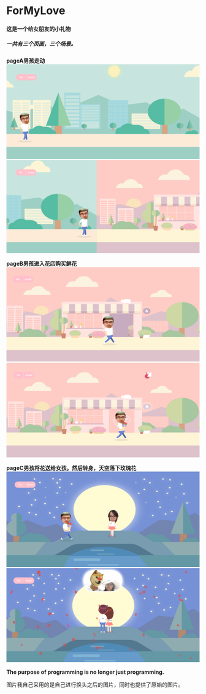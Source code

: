 # ForMyLove

#### 这是一个给女朋友的小礼物

##### 一共有三个页面，三个场景。

**pageA男孩走动**
![](./readmeImg/pageA.png)
![](./readmeImg/pageA2.png)

**pageB男孩进入花店购买鲜花**
![](./readmeImg/pageB.png)
![](./readmeImg/pageB2.png)

**pageC男孩将花送给女孩。然后转身，天空落下玫瑰花**
![](./readmeImg/pageC.png)
![](./readmeImg/pageC2.png)

**The purpose of programming is no longer just programming.**

图片我自己采用的是自己进行换头之后的图片，同时也提供了原始的图片。